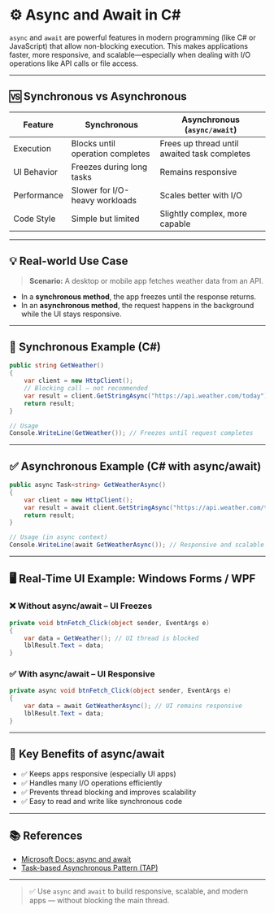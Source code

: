 # ⚙️ Async and Await in C#

`async` and `await` are powerful features in modern programming (like C# or JavaScript) that allow non-blocking execution. This makes applications faster, more responsive, and scalable—especially when dealing with I/O operations like API calls or file access.

---

## 🆚 Synchronous vs Asynchronous

| Feature              | Synchronous                          | Asynchronous (`async/await`)               |
|----------------------|---------------------------------------|---------------------------------------------|
| Execution            | Blocks until operation completes     | Frees up thread until awaited task completes |
| UI Behavior          | Freezes during long tasks            | Remains responsive                         |
| Performance          | Slower for I/O-heavy workloads       | Scales better with I/O                     |
| Code Style           | Simple but limited                   | Slightly complex, more capable             |

---

## 💡 Real-world Use Case

> **Scenario:** A desktop or mobile app fetches weather data from an API.

- In a **synchronous method**, the app freezes until the response returns.
- In an **asynchronous method**, the request happens in the background while the UI stays responsive.

---

## 🔴 Synchronous Example (C#)

```csharp
public string GetWeather()
{
    var client = new HttpClient();
    // Blocking call — not recommended
    var result = client.GetStringAsync("https://api.weather.com/today").Result;
    return result;
}

// Usage
Console.WriteLine(GetWeather()); // Freezes until request completes
```

---

## ✅ Asynchronous Example (C# with async/await)

```csharp
public async Task<string> GetWeatherAsync()
{
    var client = new HttpClient();
    var result = await client.GetStringAsync("https://api.weather.com/today"); // Non-blocking
    return result;
}

// Usage (in async context)
Console.WriteLine(await GetWeatherAsync()); // Responsive and scalable
```

---

## 🖥️ Real-Time UI Example: Windows Forms / WPF

### ❌ Without async/await – UI Freezes

```csharp
private void btnFetch_Click(object sender, EventArgs e)
{
    var data = GetWeather(); // UI thread is blocked
    lblResult.Text = data;
}
```

### ✅ With async/await – UI Responsive

```csharp
private async void btnFetch_Click(object sender, EventArgs e)
{
    var data = await GetWeatherAsync(); // UI remains responsive
    lblResult.Text = data;
}
```

---

## 📌 Key Benefits of async/await

- ✅ Keeps apps responsive (especially UI apps)
- ✅ Handles many I/O operations efficiently
- ✅ Prevents thread blocking and improves scalability
- ✅ Easy to read and write like synchronous code

---

## 📚 References

- [Microsoft Docs: async and await](https://learn.microsoft.com/en-us/dotnet/csharp/programming-guide/concepts/async/)
- [Task-based Asynchronous Pattern (TAP)](https://learn.microsoft.com/en-us/dotnet/standard/asynchronous-programming-patterns/task-based-asynchronous-pattern-tap)

---

> ✅ Use `async` and `await` to build responsive, scalable, and modern apps — without blocking the main thread.
